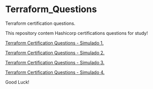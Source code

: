 # Terraform_Questions
Terraform certification questions.

This repository contem Hashicorp certifications questions for study!

[Terraform Certification Questions - Simulado 1.](https://github.com/CarlosMartins01/Terraform_Questions/blob/main/Terraform_Certification_Questions1.md)

[Terraform Certification Questions - Simulado 2.](https://github.com/CarlosMartins01/Terraform_Questions/blob/main/Terraform_Certification_Questions2.md)

[Terraform Certification Questions - Simulado 3.](https://github.com/CarlosMartins01/Terraform_Questions/blob/main/Terraform_Certification_Questions3.md)

[Terraform Certification Questions - Simulado 4.](https://github.com/CarlosMartins01/Terraform_Questions/blob/main/Terraform_Certification_Questions4.md)


Good Luck!
